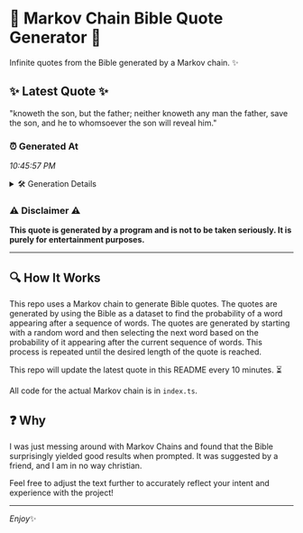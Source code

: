 # 📖 Markov Chain Bible Quote Generator 📖

Infinite quotes from the Bible generated by a Markov chain. ✨

## ✨ Latest Quote ✨
"knoweth the son, but the father; neither knoweth any man the father, save the son, and he to whomsoever the son will reveal him."

### ⏰ Generated At
*10:45:57 PM*

<details>
    <summary>🛠️ Generation Details</summary>
    <p>
        <strong>🌱 Seed:</strong> knoweth<br>
        <strong>🔄 Iterations:</strong> 23<br>
        <strong>📜 Context History:</strong><br>[ knoweth ]: the<br>[ knoweth, the ]: son,<br>[ knoweth, the, son, ]: but<br>[ knoweth, the, son,, but ]: the<br>[ knoweth, the, son,, but, the ]: father;<br>[ knoweth, the, son,, but, the, father; ]: neither<br>[ the, son,, but, the, father;, neither ]: knoweth<br>[ son,, but, the, father;, neither, knoweth ]: any<br>[ but, the, father;, neither, knoweth, any ]: man<br>[ the, father;, neither, knoweth, any, man ]: the<br>[ father;, neither, knoweth, any, man, the ]: father,<br>[ neither, knoweth, any, man, the, father, ]: save<br>[ knoweth, any, man, the, father,, save ]: the<br>[ any, man, the, father,, save, the ]: son,<br>[ man, the, father,, save, the, son, ]: and<br>[ the, father,, save, the, son,, and ]: he<br>[ father,, save, the, son,, and, he ]: to<br>[ save, the, son,, and, he, to ]: whomsoever<br>[ the, son,, and, he, to, whomsoever ]: the<br>[ son,, and, he, to, whomsoever, the ]: son<br>[ and, he, to, whomsoever, the, son ]: will<br>[ he, to, whomsoever, the, son, will ]: reveal<br>[ to, whomsoever, the, son, will, reveal ]: him.<br>
    </p>
</details>

### ⚠️ Disclaimer ⚠️
**This quote is generated by a program and is not to be taken seriously. It is purely for entertainment purposes.**

---

## 🔍 How It Works

This repo uses a Markov chain to generate Bible quotes. The quotes are generated by using the Bible as a dataset to find the probability of a word appearing after a sequence of words. The quotes are generated by starting with a random word and then selecting the next word based on the probability of it appearing after the current sequence of words. This process is repeated until the desired length of the quote is reached.

This repo will update the latest quote in this README every 10 minutes. ⏳

All code for the actual Markov chain is in `index.ts`.

## ❓ Why

I was just messing around with Markov Chains and found that the Bible surprisingly yielded good results when prompted. 
It was suggested by a friend, and I am in no way christian.

Feel free to adjust the text further to accurately reflect your intent and experience with the project!

---

*Enjoy*✨

